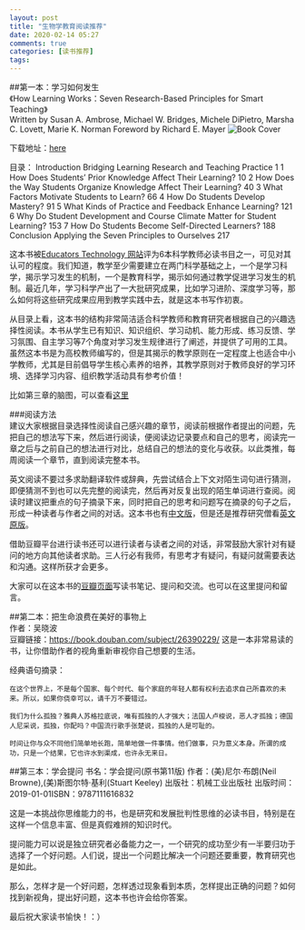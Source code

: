 ```yaml
---
layout: post
title: "生物学教育阅读推荐"
date: 2020-02-14 05:27
comments: true
categories: [读书推荐]
tags: 
---
```


##第一本：学习如何发生  
《How Learning Works：Seven Research-Based Principles for Smart Teaching》  
Written by Susan A. Ambrose, Michael W. Bridges, Michele DiPietro, Marsha C. Lovett, Marie K. Norman
Foreword by Richard E. Mayer
![Book Cover](https://img9.doubanio.com/view/subject/l/public/s29720794.jpg)

下载地址：[here](https://firstliteracy.org/wp-content/uploads/2015/07/How-Learning-Works.pdf)

目录：
    Introduction Bridging Learning Research and Teaching
    Practice 1
    1 How Does Students’ Prior Knowledge Affect Their Learning? 10
    2 How Does the Way Students Organize Knowledge
    Affect Their Learning? 40
    3 What Factors Motivate Students to Learn? 66
    4 How Do Students Develop Mastery? 91
    5 What Kinds of Practice and Feedback Enhance
    Learning? 121
    6 Why Do Student Development and Course Climate
    Matter for Student Learning? 153
    7 How Do Students Become Self-Directed Learners? 188
    Conclusion Applying the Seven Principles to Ourselves 217

这本书被[Educators Technology 网站](https://www.educatorstechnology.com/2016/09/6-must-read-books-on-science-of-learning.html)评为6本科学教师必读书目之一，可见对其认可的程度。我们知道，教学至少需要建立在两门科学基础之上，一个是学习科学，揭示学习发生的机制，一个是教育科学，揭示如何通过教学促进学习发生的机制。最近几年，学习科学产出了一大批研究成果，比如学习进阶、深度学习等，那么如何将这些研究成果应用到教学实践中去，就是这本书写作初衷。  

从目录上看，这本书的结构非常简洁适合科学教师和教育研究者根据自己的兴趣选择性阅读。本书从学生已有知识、知识组织、学习动机、能力形成、练习反馈、学习氛围、自主学习等7个角度对学习发生规律进行了阐述，并提供了可用的工具。虽然这本书是为高校教师编写的，但是其揭示的教学原则在一定程度上也适合中小学教师，尤其是目前倡导学生核心素养的培养，其教学原则对于教师良好的学习环境、选择学习内容、组织教学活动具有参考价值！  

比如第三章的脑图，可以查看[这里](http://naotu.baidu.com/file/fa0b8851ce940232e9d1d5551fcabd98?token=472aea53d49022d5) 

###阅读方法   
建议大家根据目录选择性阅读自己感兴趣的章节，阅读前根据作者提出的问题，先把自己的想法写下来，然后进行阅读，便阅读边记录要点和自己的思考，阅读完一章之后与之前自己的想法进行对比，总结自己的想法的变化与收获。以此类推，每周阅读一个章节，直到阅读完整本书。  

英文阅读不要过多求助翻译软件或辞典，先尝试结合上下文对陌生词句进行猜测，即便猜测不到也可以先完整的阅读完，然后再对反复出现的陌生单词进行查阅。阅读时建议把重点的句子摘录下来，同时把自己的思考和问题写在摘录的句子之后，形成一种读者与作者之间的对话。这本书也有[中文版](https://book.douban.com/subject/20285243/)，但是还是推荐研究僧看[英文原版](https://firstliteracy.org/wp-content/uploads/2015/07/How-Learning-Works.pdf)。  

借助豆瓣平台进行读书还可以进行读者与读者之间的对话，非常鼓励大家针对有疑问的地方向其他读者求助。三人行必有我师，有思考才有疑问，有疑问就需要表达和沟通。这样所获才会更多。  

大家可以在这本书的[豆瓣页面](https://book.douban.com/subject/5931646/)写读书笔记、提问和交流。也可以在这里提问和留言。   

##第二本：把生命浪费在美好的事物上  
作者：吴晓波   
豆瓣链接：https://book.douban.com/subject/26390229/
这是一本非常易读的书，让你借助作者的视角重新审视你自己想要的生活。  

经典语句摘录：  

    在这个世界上，不是每个国家、每个时代、每个家庭的年轻人都有权利去追求自己所喜欢的未来。所以，如果你侥幸可以，请千万不要错过。

    我们为什么孤独？雅典人苏格拉底说，唯有孤独的人才强大；法国人卢梭说，恶人才孤独；德国人尼采说，孤独，你配吗？中国流行歌手张楚说，孤独的人是可耻的。

    时间让你与众不同他们简单地长跑，简单地做一件事情。他们做事，只为意义本身。所谓的成功，只是一个结果，它也许水到渠成，也许永无来日。

##第三本：学会提问
书名：学会提问(原书第11版)
作者：(美)尼尔·布朗(Neil Browne),(美)斯图尔特·基利(Stuart Keeley)
出版社：机械工业出版社
出版时间：2019-01-01ISBN：9787111616832

这是一本挑战你思维能力的书，也是研究和发展批判性思维的必读书目，特别是在这样一个信息丰富、但是真假难辨的知识时代。   

提问能力可以说是独立研究者必备能力之一，一个研究的成功至少有一半要归功于选择了一个好问题。人们说，提出一个问题比解决一个问题还要重要，教育研究也是如此。  

那么，怎样才是一个好问题，怎样透过现象看到本质，怎样提出正确的问题？如何找到新视角，提出好问题，这本书也许会给你答案。  

最后祝大家读书愉快！：）   